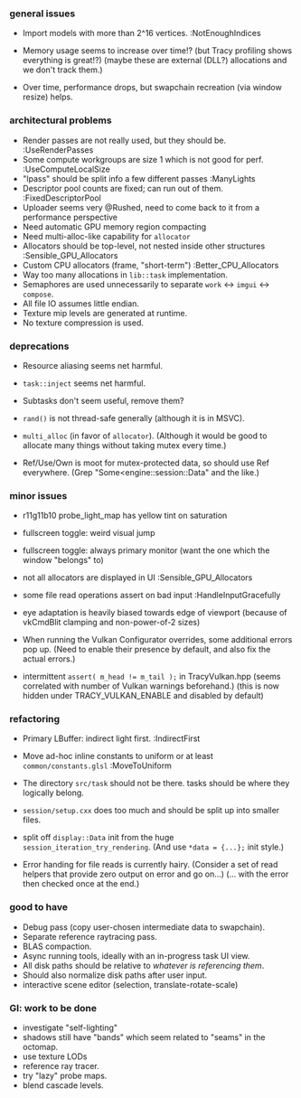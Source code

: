 ### general issues
- Import models with more than 2^16 vertices. :NotEnoughIndices

- Memory usage seems to increase over time!?
  (but Tracy profiling shows everything is great!?)
  (maybe these are external (DLL?) allocations and we don't track them.)

- Over time, performance drops, but swapchain recreation (via window resize) helps.

### architectural problems
- Render passes are not really used, but they should be. :UseRenderPasses
- Some compute workgroups are size 1 which is not good for perf. :UseComputeLocalSize
- "lpass" should be split info a few different passes :ManyLights
- Descriptor pool counts are fixed; can run out of them. :FixedDescriptorPool
- Uploader seems very @Rushed, need to come back to it from a performance perspective
- Need automatic GPU memory region compacting
- Need multi-alloc-like capability for `allocator`
- Allocators should be top-level, not nested inside other structures :Sensible_GPU_Allocators
- Custom CPU allocators (frame, "short-term") :Better_CPU_Allocators
- Way too many allocations in  `lib::task` implementation.
- Semaphores are used unnecessarily to separate `work` <-> `imgui` <-> `compose`.
- All file IO assumes little endian.
- Texture mip levels are generated at runtime.
- No texture compression is used.

### deprecations
- Resource aliasing seems net harmful. 
- `task::inject` seems net harmful.
- Subtasks don't seem useful, remove them?
- `rand()` is not thread-safe generally (although it is in MSVC).

- `multi_alloc` (in favor of `allocator`).
  (Although it would be good to allocate many things without taking mutex every time.)

- Ref/Use/Own is moot for mutex-protected data, so should use Ref everywhere.
  (Grep "Some<engine::session::Data" and the like.)

### minor issues
- r11g11b10 probe_light_map has yellow tint on saturation
- fullscreen toggle: weird visual jump
- fullscreen toggle: always primary monitor (want the one which the window "belongs" to)
- not all allocators are displayed in UI :Sensible_GPU_Allocators
- some file read operations assert on bad input :HandleInputGracefully

- eye adaptation is heavily biased towards edge of viewport
  (because of vkCmdBlit clamping and non-power-of-2 sizes) 

- When running the Vulkan Configurator overrides, some additional errors pop up.
  (Need to enable their presence by default, and also fix the actual errors.)

- intermittent `assert( m_head != m_tail );` in TracyVulkan.hpp
  (seems correlated with number of Vulkan warnings beforehand.)
  (this is now hidden under TRACY_VULKAN_ENABLE and disabled by default)

### refactoring
- Primary LBuffer: indirect light first. :IndirectFirst
- Move ad-hoc inline constants to uniform or at least `common/constants.glsl` :MoveToUniform
- The directory `src/task` should not be there. tasks should be where they logically belong.
- `session/setup.cxx` does too much and should be split up into smaller files.

- split off `display::Data` init from the huge `session_iteration_try_rendering`.
  (And use `*data = {...};` init style.)

- Error handing for file reads is currently hairy.
  (Consider a set of read helpers that provide zero output on error and go on...)
  (... with the error then checked once at the end.)

### good to have
- Debug pass (copy user-chosen intermediate data to swapchain).
- Separate reference raytracing pass.
- BLAS compaction.
- Async running tools, ideally with an in-progress task UI view.
- All disk paths should be relative to *whatever is referencing them*.
- Should also normalize disk paths after user input.
- interactive scene editor (selection, translate-rotate-scale)

### GI: work to be done
- investigate "self-lighting"
- shadows still have "bands" which seem related to "seams" in the octomap.
- use texture LODs
- reference ray tracer.
- try "lazy" probe maps.
- blend cascade levels.